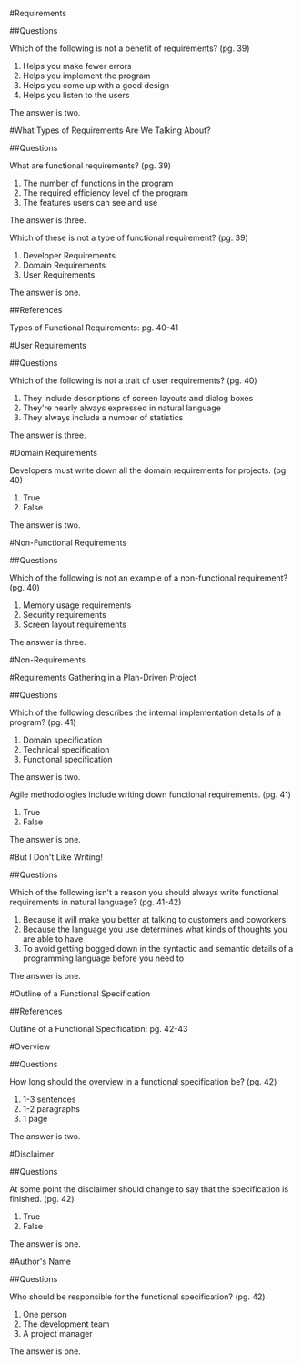 #Requirements

##Questions

Which of the following is not a benefit of requirements? (pg. 39)
1. Helps you make fewer errors
2. Helps you implement the program
3. Helps you come up with a good design 
4. Helps you listen to the users

The answer is two.

#What Types of Requirements Are We Talking About?

##Questions

What are functional requirements? (pg. 39)
1. The number of functions in the program
2. The required efficiency level of the program
3. The features users can see and use

The answer is three.

Which of these is not a type of functional requirement? (pg. 39)
1. Developer Requirements
2. Domain Requirements
3. User Requirements

The answer is one.

##References

Types of Functional Requirements: pg. 40-41

#User Requirements

##Questions

Which of the following is not a trait of user requirements? (pg. 40)
1. They include descriptions of screen layouts and dialog boxes
2. They're nearly always expressed in natural language
3. They always include a number of statistics

The answer is three.

#Domain Requirements

Developers must write down all the domain requirements for projects. (pg. 40)
1. True
2. False

The answer is two.

#Non-Functional Requirements

##Questions

Which of the following is not an example of a non-functional requirement? (pg. 40)
1. Memory usage requirements
2. Security requirements
3. Screen layout requirements

The answer is three.

#Non-Requirements

#Requirements Gathering in a Plan-Driven Project

##Questions

Which of the following describes the internal implementation details of a program? (pg. 41)
1. Domain specification
2. Technical specification
3. Functional specification

The answer is two.

Agile methodologies include writing down functional requirements. (pg. 41)
1. True
2. False

The answer is one.

#But I Don't Like Writing!

##Questions

Which of the following isn't a reason you should always write functional requirements in natural language? (pg. 41-42)
1. Because it will make you better at talking to customers and coworkers
2. Because the language you use determines what kinds of thoughts you are able to have
3. To avoid getting bogged down in the syntactic and semantic details of a programming language before you need to

The answer is one.

#Outline of a Functional Specification

##References

Outline of a Functional Specification: pg. 42-43

#Overview

##Questions

How long should the overview in a functional specification be? (pg. 42)
1. 1-3 sentences
2. 1-2 paragraphs
3. 1 page

The answer is two.

#Disclaimer

##Questions

At some point the disclaimer should change to say that the specification is finished. (pg. 42)
1. True
2. False

The answer is one.

#Author's Name

##Questions

Who should be responsible for the functional specification? (pg. 42)
1. One person
2. The development team
3. A project manager

The answer is one.